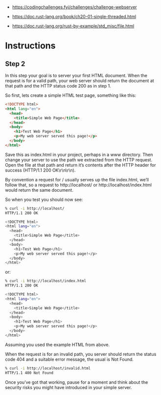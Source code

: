 - <https://codingchallenges.fyi/challenges/challenge-webserver>

- https://doc.rust-lang.org/book/ch20-01-single-threaded.html

- https://doc.rust-lang.org/rust-by-example/std_misc/file.html

# Instructions

## Step 2

In this step your goal is to server your first HTML document. When the request is for a valid path, your web server should return the document at that path and the HTTP status code 200 as in step 1.

So first, lets create a simple HTML test page, something like this:

```html
<!DOCTYPE html>
<html lang="en">
  <head>
    <title>Simple Web Page</title>
  </head>
  <body>
    <h1>Test Web Page</h1>
    <p>My web server served this page!</p>
  </body>
</html>
```

Save this as index.html in your project, perhaps in a www directory. Then change your server to use the path we extracted from the HTTP request. Open the file at that path and return it’s contents after the HTTP header for success (HTTP/1.1 200 OK\r\n\r\n).

By convention a request for / usually serves up the file index.html, we’ll follow that, so a request to http://localhost/ or http://localhost/index.html would return the same document.

So when you test you should now see:

```bash
% curl -i http://localhost/
HTTP/1.1 200 OK

<!DOCTYPE html>
<html lang="en">
  <head>
    <title>Simple Web Page</title>
  </head>
  <body>
    <h1>Test Web Page</h1>
    <p>My web server served this page!</p>
  </body>
</html>
```

or:

```bash
% curl -i http://localhost/index.html
HTTP/1.1 200 OK

<!DOCTYPE html>
<html lang="en">
  <head>
    <title>Simple Web Page</title>
  </head>
  <body>
    <h1>Test Web Page</h1>
    <p>My web server served this page!</p>
  </body>
</html>
```

Assuming you used the example HTML from above.

When the request is for an invalid path, you server should return the status code 404 and a suitable error message, the usual is Not Found.

```bash
% curl -i http://localhost/invalid.html
HTTP/1.1 400 Not Found
```

Once you’ve got that working, pause for a moment and think about the security risks you might have introduced in your simple server.
